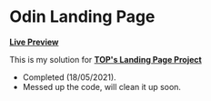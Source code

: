 # Odin Landing Page
__[Live Preview](https://1paramveer.github.io/odin-landing-page/)__

This is my solution for __[TOP's Landing Page Project](https://www.theodinproject.com/lessons/foundations-landing-page)__


- Completed (18/05/2021).
- Messed up the code, will clean it up soon.
